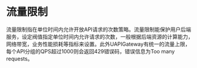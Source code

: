 

# 流量限制

流量限制指在单位时间内允许开放API请求的次数策略。流量限制能保护用户后端服务，设定阀值指定单位时间内允许请求的次数，一般根据后端资源的计算能力，网络带宽，业务性能损耗等指标来设置。此外UAPIGateway有统一的流量上限，每个API分组的QPS超过1000则会返回429错误码，错误信息为Too many requests。



